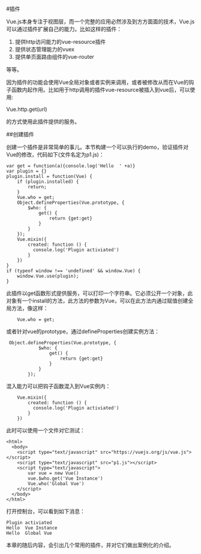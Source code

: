 #插件

Vue.js本身专注于视图层，而一个完整的应用必然涉及到方方面面的技术，Vue.js可以通过插件扩展自己的能力。比如这样的插件：

1. 提供http访问能力的vue-resource插件
2. 提供状态管理能力的vuex
3. 提供单页面路由组件的vue-router

等等。

因为插件的功能会使用Vue全局对象或者实例来调用，或者被修改从而在Vue的钩子函数内起作用。比如用于http调用的插件vue-resource被插入到vue后，可以使用:

   Vue.http.get(url)

的方式使用此插件提供的服务。

##创建插件

创建一个插件是非常简单的事儿。本节构建一个可以执行的demo，验证插件对Vue的修改，代码如下(文件名定为p1.js)：


    var get = function(a){console.log('Hello  ' +a)}
    var plugin = {}
    plugin.install = function(Vue) {
        if (plugin.installed) {
            return;
        }
        Vue.who = get;
        Object.defineProperties(Vue.prototype, {
            $who: {
                get() {
                    return {get:get}
                }
            }
        });
        Vue.mixin({
            created: function () {
              console.log('Plugin activiated')
            }        
        })    
    }
    if (typeof window !== 'undefined' && window.Vue) {
        window.Vue.use(plugin);
    }
    
此插件以get函数形式提供服务，可以打印一个字符串。它必须公开一个对象，此对象有一个install的方法，此方法的参数为Vue，可以在此方法内通过赋值创建全局方法，像这样：

        Vue.who = get;
        
或者针对vue的prototype，通过defineProperties创建实例方法：

     Object.defineProperties(Vue.prototype, {
                $who: {
                    get() {
                        return {get:get}
                    }
                }
            });
混入能力可以把钩子函数混入到Vue实例内：

        Vue.mixin({
            created: function () {
              console.log('Plugin activiated')
            }        
        })
此时可以使用一个文件对它测试：
    
    <html>
      <body>
        <script type="text/javascript" src="https://vuejs.org/js/vue.js"></script>
        <script type="text/javascript" src="p1.js"></script>
        <script type="text/javascript">
        	var vue = new Vue()
        	vue.$who.get('Vue Instance')
        	Vue.who('Global Vue')
        </script>
      </body>
    </html>
    
打开控制台，可以看到如下消息：

    Plugin activiated
    Hello  Vue Instance
    Hello  Global Vue
    
本章的随后内容，会引出几个常用的插件，并对它们做出案例化的介绍。
